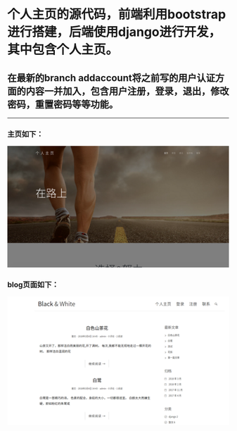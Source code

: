 # 个人主页的源代码，前端利用bootstrap进行搭建，后端使用django进行开发，其中包含个人主页。
## 在最新的branch addaccount将之前写的用户认证方面的内容一并加入，包含用户注册，登录，退出，修改密码，重置密码等等功能。
---
### 主页如下：
  ![主页](https://github.com/guyunzh/my_home/blob/addaccount/home.png)
### blog页面如下：
  ![blog](https://github.com/guyunzh/my_home/blob/addaccount/blog.png)
